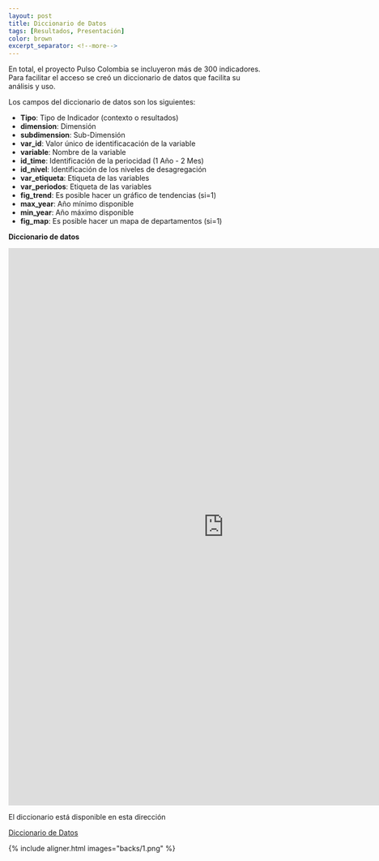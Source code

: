 ```yaml
---
layout: post
title: Diccionario de Datos
tags: [Resultados, Presentación]
color: brown
excerpt_separator: <!--more-->
---
```


En total, el proyecto Pulso Colombia se incluyeron más de 300 indicadores. Para facilitar el acceso se creó un diccionario de datos que facilita su análisis y uso.

Los campos del diccionario de datos son los siguientes:
* **Tipo**:	Tipo de Indicador (contexto o resultados)
* **dimension**:	Dimensión					
* **subdimension**:	Sub-Dimensión					
* **var_id**:	Valor único de identificacación de la variable					
* **variable**:	Nombre de la variable					
* **id_time**:	Identificación de la periocidad (1 Año - 2 Mes)					
* **id_nivel**:	Identificación de los niveles de desagregación					
* **var_etiqueta**:	Etiqueta de las variables					
* **var_periodos**:	Etiqueta de las variables					
* **fig_trend**:  	Es posible hacer un gráfico de tendencias (si=1)					
* **max_year**:	Año mínimo disponible					
* **min_year**:     	Año máximo disponible					
* **fig_map**:	Es posible hacer un mapa de departamentos (si=1)					



**Diccionario de datos**

<iframe id="fred" style="border:0px solid #666CCD" title="PDF in an i-Frame" src="https://docs.google.com/spreadsheets/d/e/2PACX-1vRw4zMoBGbb-KIesGT0yfFRJQP65P_28b2SNGZJG37mLVzuJq9iodwZhIqVwL2UBMWKGglKI5-o_wlg/pubhtml?gid=1723019553&amp;single=true&amp;widget=true&amp;headers=false" frameborder="0" scrolling="auto" height="1100" width="850" ></iframe>

El diccionario está disponible en esta dirección

<a href="https://docs.google.com/spreadsheets/d/1ZEqO-bYWPYixr2xI6fNeW4MCEeyZYqFoIRUKllhbeU8/edit?usp=sharing" target="_blank">Diccionario de Datos</a>


{% include aligner.html images="backs/1.png" %}
